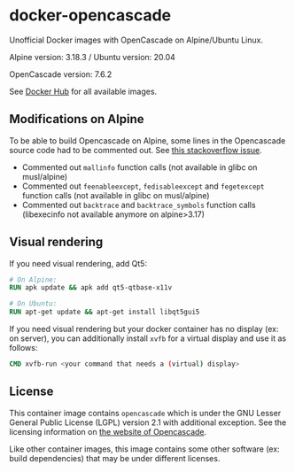 # docker-opencascade
Unofficial Docker images with OpenCascade on Alpine/Ubuntu Linux. 

Alpine version: 3.18.3 / Ubuntu version: 20.04

OpenCascade version: 7.6.2

See [Docker Hub](https://hub.docker.com/repository/docker/johannesvhs/opencascade) for all available images.

## Modifications on Alpine
To be able to build Opencascade on Alpine, some lines in the Opencascade source code had to be
commented out. See [this stackoverflow issue](https://stackoverflow.com/questions/58554433/opencascade-compilation-failure-on-alpine-linux-with-musl-libc-mallinfo-has-in). 
- Commented out `mallinfo` function calls (not available in glibc on musl/alpine)
- Commented out `feenableexcept`, `fedisableexcept` and `fegetexcept` function calls (not available in glibc on musl/alpine)
- Commented out `backtrace` and `backtrace_symbols` function calls (libexecinfo not available anymore on alpine>3.17)

## Visual rendering
If you need visual rendering, add Qt5: 
```dockerfile
# On Alpine: 
RUN apk update && apk add qt5-qtbase-x11v

# On Ubuntu: 
RUN apt-get update && apt-get install libqt5gui5
```

If you need visual rendering but your docker container has no display (ex: on server), you can additionally install 
`xvfb` for a virtual display and use it as follows: 
```dockerfile
CMD xvfb-run <your command that needs a (virtual) display>
```

## License
This container image contains `opencascade` which is under the GNU Lesser General
Public License (LGPL) version 2.1 with additional exception. See the licensing
information on [the website of Opencascade](https://www.opencascade.com/content/licensing).

Like other container images, this image contains some other software (ex: build dependencies) 
that may be under different licenses.
